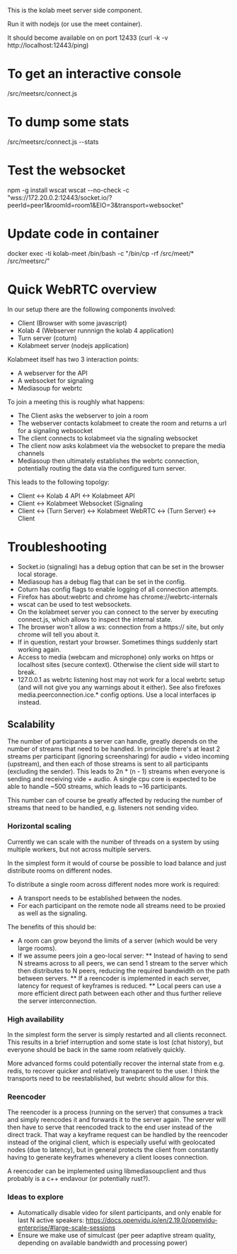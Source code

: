 This is the kolab meet server side component.

Run it with nodejs (or use the meet container).

It should become available on on port 12433 (curl -k -v http://localhost:12443/ping)

# To get an interactive console
/src/meetsrc/connect.js

# To dump some stats
/src/meetsrc/connect.js --stats

# Test the websocket
npm -g install wscat
wscat --no-check -c "wss://172.20.0.2:12443/socket.io/?peerId=peer1&roomId=room1&EIO=3&transport=websocket"

# Update code in container
docker exec -ti kolab-meet /bin/bash -c "/bin/cp -rf /src/meet/* /src/meetsrc/"

# Quick WebRTC overview

In our setup there are the following components involved:
* Client (Browser with some javascript)
* Kolab 4 (Webserver runnnign the kolab 4 application)
* Turn server (coturn)
* Kolabmeet server (nodejs application)

Kolabmeet itself has two 3 interaction points:
* A webserver for the API
* A websocket for signaling
* Mediasoup for webrtc

To join a meeting this is roughly what happens:
* The Client asks the webserver to join a room
* The webserver contacts kolabmeet to create the room and returns a url for a signaling websocket
* The client connects to kolabmeet via the signaling websocket
* The client now asks kolabmeet via the websocket to prepare the media channels
* Mediasoup then ultimately establishes the webrtc connection, potentially routing the data via the configured turn server.

This leads to the following topolgy:
* Client <-> Kolab 4 API <-> Kolabmeet API
* Client <-> Kolabmeet Websocket (Signaling
* Client <-> (Turn Server) <-> Kolabmeet WebRTC <-> (Turn Server) <-> Client


# Troubleshooting

* Socket.io (signaling) has a debug option that can be set in the browser local storage.
* Mediasoup has a debug flag that can be set in the config.
* Coturn has config flags to enable logging of all connection attempts.
* Firefox has about:webrtc and chrome has chrome://webrtc-internals
* wscat can be used to test websockets.
* On the kolabmeet server you can connect to the server by executing connect.js, which allows to inspect the internal state.
* The browser won't allow a ws: connection from a https:// site, but only chrome will tell you about it.
* If in question, restart your browser. Sometimes things suddenly start working again.
* Access to media (webcam and microphone) only works on https or localhost sites (secure context). Otherwise the client side will start to break.
* 127.0.0.1 as webrtc listening host may not work for a local webrtc setup (and will not give you any warnings about it either). See also firefoxes media.peerconnection.ice.* config options. Use a local interfaces ip instead.


## Scalability

The number of participants a server can handle, greatly depends on the number of streams that need to be handled.
In principle there's at least 2 streams per participant (ignoring screensharing) for audio + video incoming (upstream), and then each of those streams is sent to all participants (excluding the sender). This leads to 2n * (n - 1) streams when everyone is sending and receiving vide + audio. A single cpu core is expected to be able to handle ~500 streams, which leads to ~16 participants.

This number can of course be greatly affected by reducing the number of streams that need to be handled, e.g. listeners not sending video.

### Horizontal scaling

Currently we can scale with the number of threads on a system by using multiple workers, but not across multiple servers.

In the simplest form it would of course be possible to load balance and just distribute rooms on different nodes.

To distribute a single room across different nodes more work is required:
* A transport needs to be established between the nodes.
* For each participant on the remote node all streams need to be proxied as well as the signaling.

The benefits of this should be:
* A room can grow beyond the limits of a server (which would be very large rooms).
* If we assume peers join a geo-local server:
** Instead of having to send N streams across to all peers, we can send 1 stream to the server which then distributes to N peers, reducing the required bandwidth on the path between servers.
** If a reencoder is implemented in each server, latency for request of keyframes is reduced.
** Local peers can use a more efficient direct path between each other and thus further relieve the server interconnection.

### High availability

In the simplest form the server is simply restarted and all clients reconnect. This results in a brief interruption and some state is lost (chat history), but everyone should be back in the same room relatively quickly.

More advanced forms could potentially recover the internal state from e.g. redis, to recover quicker and relatively transparent to the user. I think the transports need to be reestablished, but webrtc should allow for this.

### Reencoder

The reencoder is a process (running on the server) that consumes a track and simply reencodes it and forwards it to the server again. The server will then have to serve that reencoded track to the end user instead of the direct track.
That way a keyframe request can be handled by the reencoder instead of the original client, which is especially useful with geolocated nodes (due to latency), but in general protects the client from constantly having to generate keyframes whenevery a client looses connection.

A reencoder can be implemented using libmediasoupclient and thus probably is a c++ endavour (or potentially rust?).

### Ideas to explore

* Automatically disable video for silent participants, and only enable for last N active speakers: https://docs.openvidu.io/en/2.19.0/openvidu-enterprise/#large-scale-sessions
* Ensure we make use of simulcast (per peer adaptive stream quality, depending on available bandwidth and processing power)
